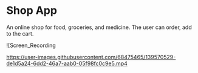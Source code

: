 # Shop App

An online shop for food, groceries, and medicine. The user can order, add to the cart.

![Screen_Recording

https://user-images.githubusercontent.com/68475465/139570529-de1d5a24-6dd2-46a7-aab0-05f98fc0c9e5.mp4


